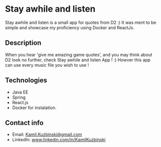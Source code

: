 
# Stay awhile and listen
Stay awhile and listen is a small app for quotes from D2 :) It was ment to be simple and showcase my proficiency using Docker and ReactJs.

## Description
When you hear 'give me amazing game quotes', and you may think about D2 look no further, check Stay awhile and listen App ! :) Howver this app can use every music file you wish to use !

## Technologies
- Java EE
- Spring
- React.js
- Docker for instalation.

## Contact info
- Email: <Kamil.Kuzbinski@gmail.com>
- LinkedIn: www.linkedin.com/in/KamilKuzbinski

